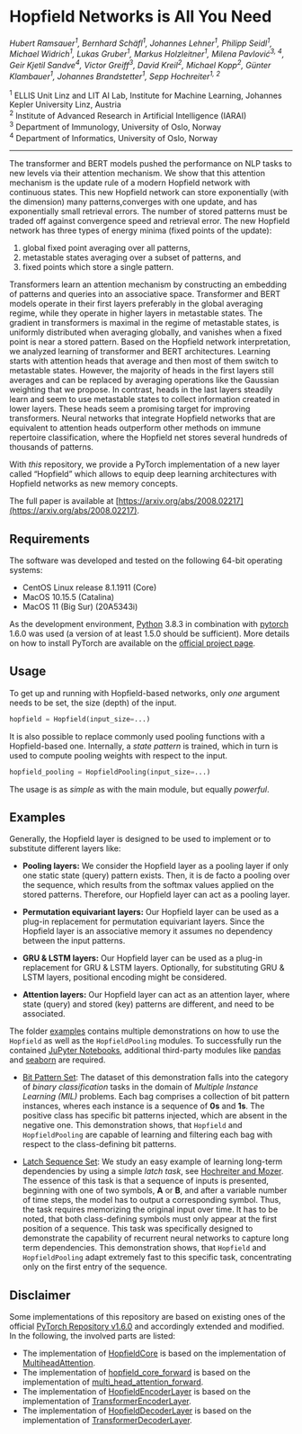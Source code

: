 # Hopfield Networks is All You Need

_Hubert Ramsauer<sup>1</sup>,
Bernhard Schäfl<sup>1</sup>,
Johannes Lehner<sup>1</sup>,
Philipp Seidl<sup>1</sup>,
Michael Widrich<sup>1</sup>,
Lukas Gruber<sup>1</sup>,
Markus Holzleitner<sup>1</sup>,
Milena Pavlović<sup>3, 4</sup>,
Geir Kjetil Sandve<sup>4</sup>,
Victor Greiff<sup>3</sup>,
David Kreil<sup>2</sup>,
Michael Kopp<sup>2</sup>,
Günter Klambauer<sup>1</sup>,
Johannes Brandstetter<sup>1</sup>,
Sepp Hochreiter<sup>1, 2</sup>_

<sup>1</sup> ELLIS Unit Linz and LIT AI Lab, Institute for Machine Learning, Johannes Kepler University Linz, Austria  
<sup>2</sup> Institute of Advanced Research in Artificial Intelligence (IARAI)  
<sup>3</sup> Department of Immunology, University of Oslo, Norway  
<sup>4</sup> Department of Informatics, University of Oslo, Norway  

---

The transformer and BERT models pushed the performance on NLP tasks to new levels via their attention mechanism. We show
that this attention mechanism is the update rule of a modern Hopfield network with continuous states. This new Hopfield
network can store exponentially (with the dimension) many patterns,converges with one update, and has exponentially
small retrieval errors. The number of stored patterns must be traded off against convergence speed and retrieval error.
The new Hopfield network has three types of energy minima (fixed points of the update):

1. global fixed point averaging over all patterns,
2. metastable states averaging over a subset of patterns, and
3. fixed points which store a single pattern.

Transformers learn an attention mechanism by constructing an embedding of patterns and queries into an associative
space. Transformer and BERT models operate in their first layers preferably in the global averaging regime, while they
operate in higher layers in metastable states. The gradient in transformers is maximal in the regime of metastable
states, is uniformly distributed when averaging globally, and vanishes when a fixed point is near a stored pattern.
Based on the Hopfield network interpretation, we analyzed learning of transformer and BERT architectures. Learning starts
with attention heads that average and then most of them switch to metastable states. However, the majority of heads in
the first layers still averages and can be replaced by averaging operations like the Gaussian weighting that we propose.
In contrast, heads in the last layers steadily learn and seem to use metastable states to collect information created in
lower layers. These heads seem a promising target for improving transformers. Neural networks that integrate Hopfield
networks that are equivalent to attention heads outperform other methods on immune repertoire classification, where the
Hopfield net stores several hundreds of thousands of patterns.

With _this_ repository, we provide a PyTorch implementation of a new layer called
“Hopfield” which allows to equip deep learning architectures with Hopfield networks as new memory concepts.

The full paper is available at [https://arxiv.org/abs/2008.02217](https://arxiv.org/abs/2008.02217).

## Requirements

The software was developed and tested on the following 64-bit operating systems:

- CentOS Linux release 8.1.1911 (Core)
- MacOS 10.15.5 (Catalina)
- MacOS 11 (Big Sur) (20A5343i)

As the development environment, [Python](https://www.python.org) 3.8.3 in combination with [pytorch](https://pytorch.org) 1.6.0 was used (a version of at least 1.5.0 should be sufficient). More details on how to install PyTorch are available on the [official project page](https://pytorch.org).

## Usage

To get up and running with Hopfield-based networks, only <i>one</i> argument needs to be set, the size (depth) of the input.

```python
hopfield = Hopfield(input_size=...)
```

It is also possible to replace commonly used pooling functions with a Hopfield-based one. Internally, a <i>state pattern</i> is trained, which in turn is used to compute pooling weights with respect to the input.

```python
hopfield_pooling = HopfieldPooling(input_size=...)
```

The usage is as <i>simple</i> as with the main module, but equally <i>powerful</i>.

## Examples

Generally, the Hopfield layer is designed to be used to implement or to substitute different layers like:

- <b>Pooling layers:</b> We consider the Hopfield layer as a pooling layer if only one static state (query) pattern exists. Then, it is de facto a pooling over the sequence, which results from the softmax values applied on the stored patterns. Therefore, our Hopfield layer can act as a pooling layer.

- <b>Permutation equivariant layers:</b> Our Hopfield layer can be used as a plug-in replacement for permutation equivariant layers. Since the Hopfield layer is an associative memory it assumes no dependency between the input patterns.

- <b>GRU & LSTM layers:</b> Our Hopfield layer can be used as a plug-in replacement for GRU & LSTM layers. Optionally, for substituting GRU & LSTM layers, positional encoding might be considered.

- <b>Attention layers:</b>  Our Hopfield layer can act as an attention layer, where state (query) and stored (key) patterns are different, and need to be associated.

The folder [examples](examples/) contains multiple demonstrations on how to use the <code>Hopfield</code> as well as the <code>HopfieldPooling</code> modules. To successfully run the contained [JuPyter Notebooks](https://jupyter.org), additional third-party modules like [pandas](https://pandas.pydata.org) and [seaborn](https://seaborn.pydata.org) are required.

- [Bit Pattern Set](examples/bit_pattern_demo.ipynb): The dataset of this demonstration falls into the category of <i>binary classification</i> tasks in the domain of <i>Multiple Instance Learning (MIL)</i> problems. Each bag comprises a collection of bit pattern instances, wheres each instance is a sequence of <b>0s</b> and <b>1s</b>. The positive class has specific bit patterns injected, which are absent in the negative one. This demonstration shows, that <code>Hopfield</code> and <code>HopfieldPooling</code> are capable of learning and filtering each bag with respect to the class-defining bit patterns.

- [Latch Sequence Set](examples/latch_sequence_demo.ipynb): We study an easy example of learning long-term dependencies by using a simple <i>latch task</i>, see [Hochreiter and Mozer](https://link.springer.com/chapter/10.1007/3-540-44668-0_92). The essence of this task is that a sequence of inputs is presented, beginning with one of two symbols, <b>A</b> or <b>B</b>, and after a variable number of time steps, the model has to output a corresponding symbol. Thus, the task requires memorizing the original input over time. It has to be noted, that both class-defining symbols must only appear at the first position of a sequence. This task was specifically designed to demonstrate the capability of recurrent neural networks to capture long term dependencies. This demonstration shows, that <code>Hopfield</code> and <code>HopfieldPooling</code> adapt extremely fast to this specific task, concentrating only on the first entry of the sequence.

## Disclaimer

Some implementations of this repository are based on existing ones of the official [PyTorch Repository v1.6.0](https://github.com/pytorch/pytorch/tree/v1.6.0) and accordingly extended and modified. In the following, the involved parts are listed:

- The implementation of [HopfieldCore](modules/activation.py#L11) is based on the implementation of [MultiheadAttention](https://github.com/pytorch/pytorch/blob/b31f58de6fa8bbda5353b3c77d9be4914399724d/torch/nn/modules/activation.py#L771).
- The implementation of [hopfield_core_forward](modules/functional.py#L8) is based on the implementation of [multi_head_attention_forward](https://github.com/pytorch/pytorch/blob/b31f58de6fa8bbda5353b3c77d9be4914399724d/torch/nn/functional.py#L3854).
- The implementation of [HopfieldEncoderLayer](modules/transformer.py#L12) is based on the implementation of [TransformerEncoderLayer](https://github.com/pytorch/pytorch/blob/b31f58de6fa8bbda5353b3c77d9be4914399724d/torch/nn/modules/transformer.py#L241).
- The implementation of [HopfieldDecoderLayer](modules/transformer.py#L88) is based on the implementation of [TransformerDecoderLayer](https://github.com/pytorch/pytorch/blob/b31f58de6fa8bbda5353b3c77d9be4914399724d/torch/nn/modules/transformer.py#L303).
